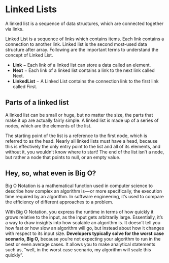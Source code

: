 # Linked Lists
A linked list is a sequence of data structures, which are connected together via links.

Linked List is a sequence of links which contains items. Each link contains a connection to another link. Linked list is the second most-used data structure after array. Following are the important terms to understand the concept of Linked List.

* __Link__ − Each link of a linked list can store a data called an element.
* __Next__ − Each link of a linked list contains a link to the next link called Next.
* __LinkedList__ − A Linked List contains the connection link to the first link called First.
## Parts of a linked list
A linked list can be small or huge, but no matter the size, the parts that make it up are actually fairly simple. A linked list is made up of a series of nodes, which are the elements of the list.

The starting point of the list is a reference to the first node, which is referred to as the head. Nearly all linked lists must have a head, because this is effectively the only entry point to the list and all of its elements, and without it, you wouldn’t know where to start! The end of the list isn’t a node, but rather a node that points to null, or an empty value.
## Hey, so, what even is Big O?
Big O Notation is a mathematical function used in computer science to describe how complex an algorithm is — or more specifically, the execution time required by an algorithm. In software engineering, it’s used to compare the efficiency of different approaches to a problem.

With Big O Notation, you express the runtime in terms of how quickly it grows relative to the input, as the input gets arbitrarily large. Essentially, it’s a way to draw insights into how scalable an algorithm is. It doesn’t tell you how fast or how slow an algorithm will go, but instead about how it changes with respect to its input size.
**Developers typically solve for the worst case scenario, Big O,** because you’re not expecting your algorithm to run in the best or even average cases. It allows you to make analytical statements such as, “well, in the worst case scenario, my algorithm will scale this quickly”.
